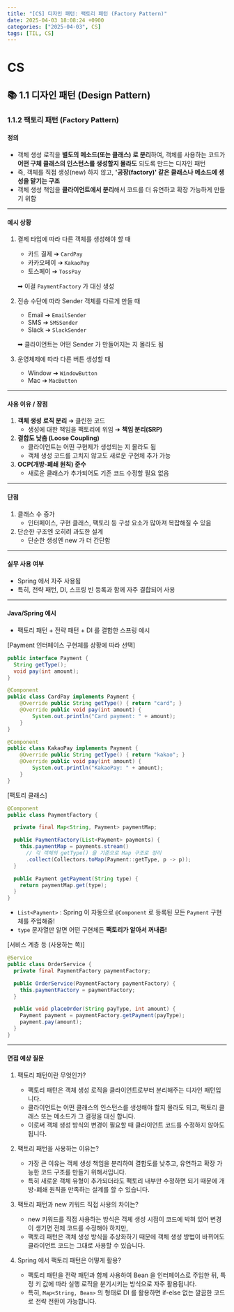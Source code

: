 ```yaml
---
title: "[CS] 디자인 패턴: 팩토리 패턴 (Factory Pattern)"
date: 2025-04-03 18:08:24 +0900
categories: ["2025-04-03", CS]
tags: [TIL, CS]
---
```

# CS
## 📚 1.1 디자인 패턴 (Design Pattern)

### 1.1.2 팩토리 패턴 (Factory Pattern)
#### 정의
- 객체 생성 로직을 **별도의 메소드(또는 클래스) 로 분리**하여, 객체를 사용하는 코드가 **어떤 구체 클래스의 인스턴스를 생성할지 몰라도** 되도록 만드는 디자인 패턴
- 즉, 객체를 직접 생성(new) 하지 않고, **'공장(factory)' 같은 클래스나 메소드에 생성을 맡기는 구조**
- 객체 생성 책임을 **클라이언트에서 분리**해서 코드를 더 유연하고 확장 가능하게 만들기 위함

---
#### 예시 상황
1. 결제 타입에 따라 다른 객체를 생성해야 할 때
   - 카드 결제 ➔ `CardPay`
   - 카카오페이 ➔ `KakaoPay`
   - 토스페이 ➔ `TossPay`
   
   ➡︎ 이걸 `PaymentFactory` 가 대신 생성
2. 전송 수단에 따라 Sender 객체를 다르게 만들 때
   - Email ➔ `EmailSender`
   - SMS ➔ `SMSSender`
   - Slack ➔ `SlackSender`
   
   ➡︎ 클라이언트는 어떤 Sender 가 만들어지는 지 몰라도 됨
3. 운영체제에 따라 다른 버튼 생성할 때
   - Window ➔ `WindowButton`
   - Mac ➔ `MacButton`
 
--- 
#### 사용 이유 / 장점
1. **객체 생성 로직 분리** ➔ 클린한 코드
   - 생성에 대한 책임을 팩토리에 위임 ➔ **책임 분리(SRP)**
2. **결합도 낮춤 (Loose Coupling)**
   - 클라이언트는 어떤 구현제가 생성되는 지 몰라도 됨
   - 객체 생성 코드를 고치지 않고도 새로운 구현체 추가 가능
3. **OCP(개방-폐쇄 원칙) 준수**
   - 새로운 클래스가 추가되어도 기존 코드 수정할 필요 없음

---
#### 단점
1. 클래스 수 증가
   - 인터페이스, 구현 클래스, 팩토리 등 구성 요소가 많아져 복잡해질 수 있음
2. 단순한 구조엔 오히려 과도한 설계
   - 단순한 생성엔 new 가 더 간단함

---
#### 실무 사용 여부
- Spring 에서 자주 사용됨
- 특히, 전략 패턴, DI, 스프링 빈 등록과 함께 자주 결합되어 사용

---
#### Java/Spring 예시
- 팩토리 패턴 + 전략 패턴 + DI 를 결합한 스프링 예시

[Payment 인터페이스 구현체를 상황에 따라 선택]

```java
public interface Payment {
  String getType();
  void pay(int amount);
}

@Component
public class CardPay implements Payment {
    @Override public String getType() { return "card"; }
    @Override public void pay(int amount) {
        System.out.println("Card payment: " + amount);
    }
}

@Component
public class KakaoPay implements Payment {
    @Override public String getType() { return "kakao"; }
    @Override public void pay(int amount) {
        System.out.println("KakaoPay: " + amount);
    }
}

```

[팩토리 클래스]

```java
@Component
public class PaymentFactory {

  private final Map<String, Payment> paymentMap;

  public PaymentFactory(List<Payment> payments) {
    this.paymentMap = payments.stream()
      // 각 객체의 getType() 을 기준으로 Map 구조로 정리
      .collect(Collectors.toMap(Payment::getType, p -> p));
  }

  public Payment getPayment(String type) {
    return paymentMap.get(type);
  }
}

```
- `List<Payment>` : Spring 이 자동으로 `@Component` 로 등록된 모든 `Payment` 구현체를 주입해줌!
- `type` 문자열만 알면 어떤 구현체든 **팩토리가 알아서 꺼내줌!**

[서비스 계층 등 (사용하는 쪽)]

```java
@Service
public class OrderService {
  private final PaymentFactory paymentFactory;

  public OrderService(PaymentFactory paymentFactory) {
    this.paymentFactory = paymentFactory;
  }

  public void placeOrder(String payType, int amount) {
    Payment payment = paymentFactory.getPayment(payType);
    payment.pay(amount);
  }
}

```

---
#### 면접 예상 질문
1. 팩토리 패턴이란 무엇인가?
   - 팩토리 패턴은 객체 생성 로직을 클라이언트로부터 분리해주는 디자인 패턴입니다.
   - 클라이언트는 어떤 클래스의 인스턴스를 생성해야 할지 몰라도 되고, 팩토리 클래스 또는 메소드가 그 결정을 대신 합니다.
   - 이로써 객체 생성 방식의 변경이 필요할 때 클라이언트 코드를 수정하지 않아도 됩니다.

2. 팩토리 패턴을 사용하는 이유는?
   - 가장 큰 이유는 객체 생성 책임을 분리하여 결합도를 낮추고, 유연하고 확장 가능한 코드 구조를 만들기 위해서입니다.
   - 특히 새로운 객체 유형이 추가되더라도 팩토리 내부만 수정하면 되기 때문에 개방-폐쇄 원칙을 만족하는 설계를 할 수 있습니다.

3. 팩토리 패턴과 new 키워드 직접 사용의 차이는?
   - new 키워드를 직접 사용하는 방식은 객체 생성 시점이 코드에 박혀 있어 변경이 생기면 전체 코드를 수정해야 하지만,
   - 팩토리 패턴은 객체 생성 방식을 추상화하기 때문에 객체 생성 방법이 바뀌어도 클라이언트 코드는 그대로 사용할 수 있습니다.

4. Spring 에서 팩토리 패턴은 어떻게 활용?
   - 팩토리 패턴을 전략 패턴과 함께 사용하여 Bean 을 인터페이스로 주입한 뒤, 특정 키 값에 따라 실행 로직을 분기시키는 방식으로 자주 활용됩니다.
   - 특히, `Map<String, Bean>` 의 형태로 DI 를 활용하면 if-else 없는 깔끔한 코드로 전략 전환이 가능합니다.
